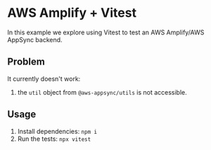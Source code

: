 # AWS Amplify + Vitest

In this example we explore using Vitest to test an AWS Amplify/AWS AppSync backend.

## Problem

It currently doesn't work:

  1. the `util` object from `@aws-appsync/utils` is not accessible.  


## Usage

  1. Install dependencies: `npm i`
  2. Run the tests: `npx vitest` 